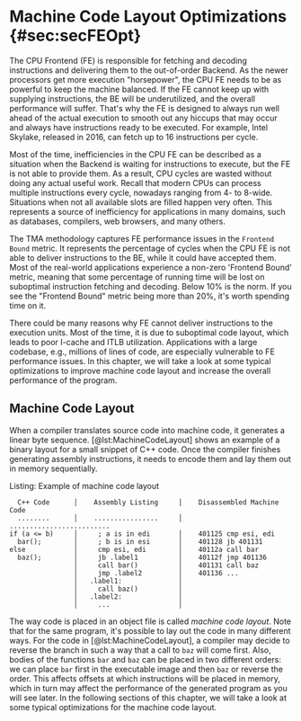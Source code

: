# Machine Code Layout Optimizations {#sec:secFEOpt}

The CPU Frontend (FE) is responsible for fetching and decoding instructions and delivering them to the out-of-order Backend. As the newer processors get more execution "horsepower", the CPU FE needs to be as powerful to keep the machine balanced. If the FE cannot keep up with supplying instructions, the BE will be underutilized, and the overall performance will suffer. That's why the FE is designed to always run well ahead of the actual execution to smooth out any hiccups that may occur and always have instructions ready to be executed. For example, Intel Skylake, released in 2016, can fetch up to 16 instructions per cycle.

Most of the time, inefficiencies in the CPU FE can be described as a situation when the Backend is waiting for instructions to execute, but the FE is not able to provide them. As a result, CPU cycles are wasted without doing any actual useful work. Recall that modern CPUs can process multiple instructions every cycle, nowadays ranging from 4- to 8-wide. Situations when not all available slots are filled happen very often. This represents a source of inefficiency for applications in many domains, such as databases, compilers, web browsers, and many others. 

The TMA methodology captures FE performance issues in the `Frontend Bound` metric. It represents the percentage of cycles when the CPU FE is not able to deliver instructions to the BE, while it could have accepted them. Most of the real-world applications experience a non-zero 'Frontend Bound' metric, meaning that some percentage of running time will be lost on suboptimal instruction fetching and decoding. Below 10\% is the norm. If you see the "Frontend Bound" metric being more than 20\%, it's worth spending time on it.

There could be many reasons why FE cannot deliver instructions to the execution units. Most of the time, it is due to suboptimal code layout, which leads to poor I-cache and ITLB utilization. Applications with a large codebase, e.g., millions of lines of code, are especially vulnerable to FE performance issues. In this chapter, we will take a look at some typical optimizations to improve machine code layout and increase the overall performance of the program.

## Machine Code Layout

When a compiler translates source code into machine code, it generates a linear byte sequence. [@lst:MachineCodeLayout] shows an example of a binary layout for a small snippet of C++ code. Once the compiler finishes generating assembly instructions, it needs to encode them and lay them out in memory sequentially.

Listing: Example of machine code layout

~~~~ {#lst:MachineCodeLayout .cpp}
  C++ Code      │    Assembly Listing     │    Disassembled Machine Code
  ........      │    ................     │    ......................... 
if (a <= b)     │     ; a is in edi       │    401125 cmp esi, edi
  bar();        │     ; b is in esi       │    401128 jb 401131
else            │     cmp esi, edi        │    40112a call bar
  baz();        │     jb .label1          │    40112f jmp 401136
                │     call bar()          │    401131 call baz
                │     jmp .label2         │    401136 ...
                │   .label1:              │
                │     call baz()          │
                │   .label2:              │
                │     ...                 │
~~~~~~~~~~~~~~~~~~~~~~~~~~~~~~~~~~~~~~~~~~~~~~~~~

The way code is placed in an object file is called *machine code layout*. Note that for the same program, it's possible to lay out the code in many different ways. For the code in [@lst:MachineCodeLayout], a compiler may decide to reverse the branch in such a way that a call to `baz` will come first. Also, bodies of the functions `bar` and `baz` can be placed in two different orders: we can place `bar` first in the executable image and then `baz` or reverse the order. This affects offsets at which instructions will be placed in memory, which in turn may affect the performance of the generated program as you will see later. In the following sections of this chapter, we will take a look at some typical optimizations for the machine code layout.

